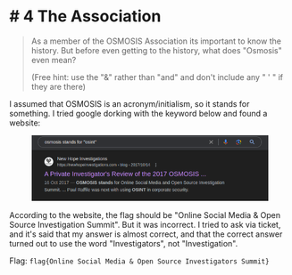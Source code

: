 # # 4 The Association

> As a member of the OSMOSIS Association its important to know the history. But before even getting to the history, what does "Osmosis" even mean?
>
> (Free hint: use the "&" rather than "and" and don't include any " ' " if they are there)

I assumed that OSMOSIS is an acronym/initialism, so it stands for something. I tried google dorking with the keyword below and found a website:

<figure><img src="../../../.gitbook/assets/image (2) (1) (1) (1).png" alt=""><figcaption></figcaption></figure>

According to the website, the flag should be "Online Social Media & Open Source Investigation Summit". But it was incorrect. I tried to ask via ticket, and it's said that my answer is almost correct, and that the correct answer turned out to use the word "Investigators", not "Investigation".

Flag: `flag{Online Social Media & Open Source Investigators Summit}`
